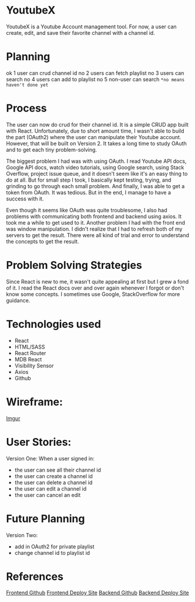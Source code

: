 # YoutubeX
YoutubeX is a Youtube Account management tool. For now, a user can create, edit, 
and save their favorite channel with a channel id.

# Planning
ok 1 user can crud channel id
no 2 users can fetch playlist
no 3 users can search
no 4 users can add to playlist
no 5 non-user can search
`*no means haven't done yet`

# Process
The user can now do crud for their channel id. It is a simple CRUD app built with
React. Unfortunately, due to short amount time, I wasn't able to build the part 
(OAuth2) where the user can manipulate their Youtube account. However, that will
be built on Version 2. It takes a long time to study OAuth and to get each tiny
problem-solving.

The biggest problem I had was with using OAuth. I read Youtube API docs,
Google API docs, watch video tutorials, using Google search, using Stack Overflow,
project issue queue, and it doesn't seem like it's an easy thing to do at all.
But for small step I took, I basically kept testing, trying, and grinding to go 
through each small problem. And finally, I was able to get a token from OAuth.
It was tedious. But in the end, I manage to have a success with it. 

Even though it seems like OAuth was quite troublesome, I also had problems
with communicating both frontend and backend using axios. It took me a while to
get used to it. Another problem I had with the front end was window manipulation.
I didn't realize that I had to refresh both of my servers to get the result. There
were all kind of trial and error to understand the concepts to get the result.

# Problem Solving Strategies
Since React is new to me, it wasn't quite appealing at first but I grew a fond of
it. I read the React docs over and over again whenever I forgot or don't know
some concepts. I sometimes use Google, StackOverflow for more guidance.

# Technologies used
  - React
  - HTML/SASS
  - React Router
  - MDB React
  - Visibility Sensor
  - Axios
  - Github

# Wireframe:
[Imgur](https://i.imgur.com/uruqTvm.png)

# User Stories:
Version One:
When a user signed in: 
  - the user can see all their channel id
  - the user can create a channel id
  - the user can delete a channel id
  - the user can edit a channel id
  - the user can cancel an edit

# Future Planning
Version Two:
  - add in OAuth2 for private playlist
  - change channel id to playlist id

# References
[Frontend Github](https://github.com/TakyiuLo/youtube-client)
[Frontend Deploy Site](https://takyiulo.github.io/youtube-client/)
[Backend Github](https://github.com/TakyiuLo/youtube-api)
[Backend Deploy Site](https://sheltered-fortress-64728.herokuapp.com/)
